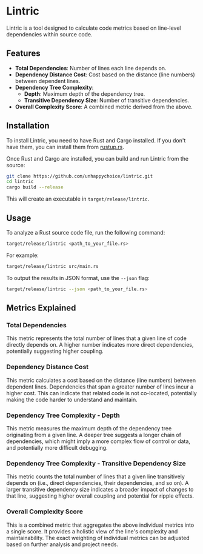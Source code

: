 # Lintric

Lintric is a tool designed to calculate code metrics based on line-level dependencies within source code.

## Features

- **Total Dependencies**: Number of lines each line depends on.
- **Dependency Distance Cost**: Cost based on the distance (line numbers) between dependent lines.
- **Dependency Tree Complexity**:
    - **Depth**: Maximum depth of the dependency tree.
    - **Transitive Dependency Size**: Number of transitive dependencies.
- **Overall Complexity Score**: A combined metric derived from the above.

## Installation

To install Lintric, you need to have Rust and Cargo installed. If you don't have them, you can install them from [rustup.rs](https://rustup.rs/).

Once Rust and Cargo are installed, you can build and run Lintric from the source:

```bash
git clone https://github.com/unhappychoice/lintric.git
cd lintric
cargo build --release
```

This will create an executable in `target/release/lintric`.

## Usage

To analyze a Rust source code file, run the following command:

```bash
target/release/lintric <path_to_your_file.rs>
```

For example:

```bash
target/release/lintric src/main.rs
```

To output the results in JSON format, use the `--json` flag:

```bash
target/release/lintric --json <path_to_your_file.rs>
```

## Metrics Explained

### Total Dependencies
This metric represents the total number of lines that a given line of code directly depends on. A higher number indicates more direct dependencies, potentially suggesting higher coupling.

### Dependency Distance Cost
This metric calculates a cost based on the distance (line numbers) between dependent lines. Dependencies that span a greater number of lines incur a higher cost. This can indicate that related code is not co-located, potentially making the code harder to understand and maintain.

### Dependency Tree Complexity - Depth
This metric measures the maximum depth of the dependency tree originating from a given line. A deeper tree suggests a longer chain of dependencies, which might imply a more complex flow of control or data, and potentially more difficult debugging.

### Dependency Tree Complexity - Transitive Dependency Size
This metric counts the total number of lines that a given line transitively depends on (i.e., direct dependencies, their dependencies, and so on). A larger transitive dependency size indicates a broader impact of changes to that line, suggesting higher overall coupling and potential for ripple effects.

### Overall Complexity Score
This is a combined metric that aggregates the above individual metrics into a single score. It provides a holistic view of the line's complexity and maintainability. The exact weighting of individual metrics can be adjusted based on further analysis and project needs.

